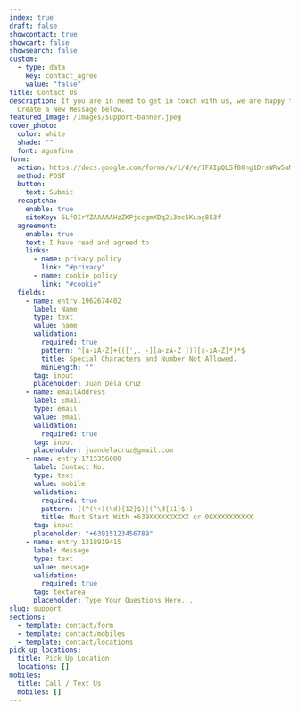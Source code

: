 ```yaml
---
index: true
draft: false
showcontact: true
showcart: false
showsearch: false
custom:
  - type: data
    key: contact_agree
    value: "false"
title: Contact Us
description: If you are in need to get in touch with us, we are happy to reply.
  Create a New Message below.
featured_image: /images/support-banner.jpeg
cover_photo:
  color: white
  shade: ""
  font: aguafina
form:
  action: https://docs.google.com/forms/u/1/d/e/1FAIpQLSf88ng1DrsWRw5nMEgTXqLA-GBIktjphzQ_GWupVjufhyfTyg/formResponse?embedded=true
  method: POST
  button:
    text: Submit
  recaptcha:
    enable: true
    siteKey: 6LfOIrYZAAAAAHzZKPjccgmXDq2i3mc5Kuag883f
  agreement:
    enable: true
    text: I have read and agreed to
    links:
      - name: privacy policy
        link: "#privacy"
      - name: cookie policy
        link: "#cookie"
  fields:
    - name: entry.1962674402
      label: Name
      type: text
      value: name
      validation:
        required: true
        pattern: ^[a-zA-Z]+(([',. -][a-zA-Z ])?[a-zA-Z]*)*$
        title: Special Characters and Number Not Allowed.
        minLength: ""
      tag: input
      placeholder: Juan Dela Cruz
    - name: emailAddress
      label: Email
      type: email
      value: email
      validation:
        required: true
      tag: input
      placeholder: juandelacruz@gmail.com
    - name: entry.1715356000
      label: Contact No.
      type: text
      value: mobile
      validation:
        required: true
        pattern: ((^(\+)(\d){12}$)|(^\d{11}$))
        title: Must Start With +639XXXXXXXXXX or 09XXXXXXXXXX
      tag: input
      placeholder: "+63915123456789"
    - name: entry.1318919415
      label: Message
      type: text
      value: message
      validation:
        required: true
      tag: textarea
      placeholder: Type Your Questions Here...
slug: support
sections:
  - template: contact/form
  - template: contact/mobiles
  - template: contact/locations
pick_up_locations:
  title: Pick Up Location
  locations: []
mobiles:
  title: Call / Text Us
  mobiles: []
---
```


